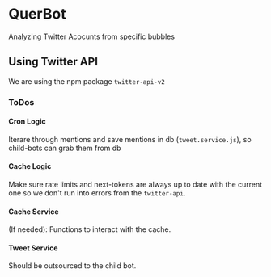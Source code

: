 # QuerBot

Analyzing Twitter Acocunts from specific bubbles

## Using Twitter API

We are using the npm package `twitter-api-v2`

### ToDos

#### Cron Logic

Iterare through mentions and save mentions in db (`tweet.service.js`), so child-bots can grab them from db

#### Cache Logic

Make sure rate limits and next-tokens are always up to date with the current one so we don't run into errors from the `twitter-api`.

#### Cache Service

(If needed): Functions to interact with the cache.

#### Tweet Service

Should be outsourced to the child bot.
